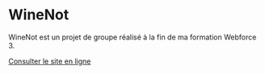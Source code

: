 # WineNot

WineNot est un projet de groupe réalisé à la fin de ma formation Webforce 3.

<a href="http://winenot.alwaysdata.net">Consulter le site en ligne</a>
